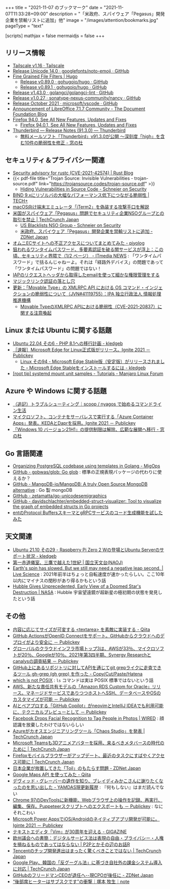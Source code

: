 +++
title = "2021-11-07 のブックマーク"
date =  "2021-11-07T11:33:28+09:00"
description = "「米政府、スパイウェア「Pegasus」開発企業を禁輸リストに追加」他"
image = "/images/attention/bookmarks.jpg"
pageType = "text"

[scripts]
  mathjax = false
  mermaidjs = false
+++

## リリース情報

- [Tailscale v1.16 · Tailscale](https://tailscale.com/blog/tailscale-v1.16/)
- [Release Unicode 14.0 · googlefonts/noto-emoji · GitHub](https://github.com/googlefonts/noto-emoji/releases/tag/v2.034)
- [Fine Grained File Filters | Hugo](https://gohugo.io/news/0.89.0-relnotes/)
  - [Release v0.89.0 · gohugoio/hugo · GitHub](https://github.com/gohugoio/hugo/releases/tag/v0.89.0)
  - [Release v0.89.1 · gohugoio/hugo · GitHub](https://github.com/gohugoio/hugo/releases/tag/v0.89.1)
- [Release v1.43.0 · golangci/golangci-lint · GitHub](https://github.com/golangci/golangci-lint/releases/tag/v1.43.0)
- [Release v1.0.27 · sonatype-nexus-community/nancy · GitHub](https://github.com/sonatype-nexus-community/nancy/releases/tag/v1.0.27)
- [Release October 2021 · microsoft/vscode · GitHub](https://github.com/microsoft/vscode/releases/tag/1.62.0)
- [Announcement of LibreOffice 7.1.7 Community - The Document Foundation Blog](https://blog.documentfoundation.org/blog/2021/11/04/libreoffice-7-1-7-community/)
- [Firefox  94.0, See All New Features, Updates and Fixes](https://www.mozilla.org/en-US/firefox/94.0/releasenotes/)
  - [Firefox  94.0.1, See All New Features, Updates and Fixes](https://www.mozilla.org/en-US/firefox/94.0.1/releasenotes/)
- [Thunderbird — Release Notes (91.3.0) — Thunderbird](https://www.thunderbird.net/en-US/thunderbird/91.3.0/releasenotes/)
  - [無料メールソフト「Thunderbird」v91.3.0が公開 ～深刻度「high」を含む10件の脆弱性を修正 - 窓の杜](https://forest.watch.impress.co.jp/docs/news/1363830.html)

## セキュリティ＆プライバシー関連

- [Security advisory for rustc (CVE-2021-42574) | Rust Blog](https://blog.rust-lang.org/2021/11/01/cve-2021-42574.html)
- {{< pdf-file title="Trojan Source: Invisible Vulnerabilities - trojan-source.pdf" link="https://trojansource.codes/trojan-source.pdf" >}}
  - [Hiding Vulnerabilities in Source Code - Schneier on Security](https://www.schneier.com/blog/archives/2021/11/hiding-vulnerabilities-in-source-code.html)
- [BIND 9.xにリゾルバの大幅なパフォーマンス低下につながる脆弱性 | TECH+](https://news.mynavi.jp/article/20211102-2174911/)
- [macOS向け端末エミュレータ「iTerm2」を偽装する攻撃手口を解説](https://blog.trendmicro.co.jp/archives/29107)
- [米国がスパイウェア「Pegasus」問題でセキュリティ企業NSOグループとの取引を禁止  |  TechCrunch Japan](https://techcrunch.com/2021/11/03/us-bans-trade-with-security-firm-nso-group-over-pegasus-spyware/)
  - [US Blacklists NSO Group - Schneier on Security](https://www.schneier.com/blog/archives/2021/11/us-blacklists-nso-group.html)
  - [米政府、スパイウェア「Pegasus」開発企業を禁輸リストに追加 - ZDNet Japan](https://japan.zdnet.com/article/35178953/)
- [オムニECサイトへの不正アクセスについてまとめてみた - piyolog](https://piyolog.hatenadiary.jp/entry/2021/11/03/064435)
- [狙われるワンタイムパスワード、多要素認証を破る闇サービスが浮上：この頃、セキュリティ界隈で（1/2 ページ） - ITmedia NEWS](https://www.itmedia.co.jp/news/articles/2111/05/news052.html) : 「ワンタイムパスワード」で括るんじゃねーよ。それは「経路外デバイス」の問題であって「ワンタイムパスワード」の問題ではない！
- [IAPのリクエストヘッダから取得したemailを使って細かな権限管理をする](https://zenn.dev/catnose99/articles/5831a2294818a1)
- [マジックリンク認証の落とし穴](https://zenn.dev/chorkaichan/articles/78b89eab08f55d)
- [更新：「Movable Type」の XMLRPC API における OS コマンド・インジェクションの脆弱性について（JVN#41119755）：IPA 独立行政法人 情報処理推進機構](https://www.ipa.go.jp/security/ciadr/vul/20211020-jvn.html)
  - [Movable TypeのXMLRPC APIにおける脆弱性（CVE-2021-20837）に関する注意喚起](https://www.jpcert.or.jp/at/2021/at210047.html)

## Linux または Ubuntu に関する話題

- [Ubuntu 22.04 その6 - PHP 8.1への移行計画 - kledgeb](https://kledgeb.blogspot.com/2021/10/ubuntu-2204-6-php-81.html)
- [［速報］Microsoft Edge for Linux正式版がリリース。Ignite 2021 － Publickey](https://www.publickey1.jp/blog/21/microsoft_edge_for_linuxignite_2021.html)
  - [Linux その94 - Microsoft Edge Stable版（安定版）がリリースされました・Microsoft Edge Stableをインストールするには - kledgeb](https://kledgeb.blogspot.com/2021/11/linux-94-microsoft-edge-stablemicrosoft.html)
- [[root tip] systemd mount unit samples - Tutorials - Manjaro Linux Forum](https://forum.manjaro.org/t/root-tip-systemd-mount-unit-samples/1191)

## Azure や Windows に関する話題

- [（追記）トラブルシューティング｜scoop / nyagos で始めるコマンドライン生活](https://zenn.dev/zetamatta/books/5ac80a9ddb35fef9a146/viewer/aaaaaa)
- [マイクロソフト、コンテナをサーバレスで実行する「Azure Container Apps」発表。KEDAとDaprを採用。Ignite 2021 － Publickey](https://www.publickey1.jp/blog/21/azure_container_appskedadaprignite_2021.html)
- [「Windows 10 バージョン21H1」の提供制限は解除、広範な展開へ移行 - 窓の杜](https://forest.watch.impress.co.jp/docs/news/1364134.html)

## Go 言語関連

- [Organizing PostgreSQL codebase using templates in Golang - MigOps](https://www.migops.com/blog/2021/10/22/organizing-postgresql-codebase-using-templates-in-golang/)
- [GitHub - gobwas/glob: Go glob](https://github.com/gobwas/glob) : 標準の正規表現パッケージの代わりに使えるか？
- [GitHub - MangoDB-io/MangoDB: A truly Open Source MongoDB alternative](https://github.com/MangoDB-io/MangoDB) : Go 製 mongoDB
- [GitHub - zetamatta/go-unicodesemigraphics](https://github.com/zetamatta/go-unicodesemigraphics)
- [GitHub - davidschlachter/embedded-struct-visualizer: Tool to visualize the graph of embedded structs in Go projects](https://github.com/davidschlachter/embedded-struct-visualizer)
- [entのProtocol BuffersスキーマとgRPCサービスのコード生成機能を試したみた](https://zenn.dev/unm/articles/f73b2ae3a4b4c7)

## 天文関連

- [Ubuntu 21.10 その29 - Raspberry Pi Zero 2 Wの登場とUbuntu Serverのサポート状況 - kledgeb](https://kledgeb.blogspot.com/2021/10/ubuntu-2110-29-raspberry-pi-zero-2.html)
- [第一赤道儀室、三鷹で越えた1世紀 | 国立天文台(NAOJ)](https://www.nao.ac.jp/news/blog/2021/20211029-20cm-telescope-dome.html)
- [Earth's spin has slowed. But we still may need a negative leap second. | Live Science](https://www.livescience.com/earth-spin-negative-leap-second) : 2021年前半はちょっと自転速度が速かったらしい。ここ10年以内にマイナスの閏秒があり得るかもという話
- [Hubble Gives Unprecedented, Early View of a Doomed Star's Destruction | NASA](/feature/goddard/2021/hubble-gives-unprecedented-early-view-of-a-doomed-stars-destruction) : Hubble 宇宙望遠鏡が超新星の極初期の状態を発見したという話

## その他

- [内容に応じてサイズが可変する &lt;textarea&gt; を素敵に実装する - Qiita](https://qiita.com/tsmd/items/fce7bf1f65f03239eef0)
- [GitHub ActionsがOpenID Connectをサポート。GitHubからクラウドへのデプロイがより安全に － Publickey](https://www.publickey1.jp/blog/21/github_actionsopenid_connectgithub.html)
- [グローバルのクラウドインフラ市場トップ3は、AWSが33％、マイクロソフトが20％、Googleが10％。2021年第3四半期、Synergy Researchとcanalysの調査結果 － Publickey](https://www.publickey1.jp/blog/21/3aws3320google1020213synergy_researchcanalys.html)
- [GitHub上にあるリポジトリに対してAPIを通じてgit grepライクに走査できるツール gh-grep (gh grep) を作った - Copy/Cut/Paste/Hatena](https://k1low.hatenablog.com/entry/2021/11/02/083000)
- [which is not POSIX](https://hynek.me/til/which-not-posix/) : `ls` コマンドは実は POSIX 標準ではないという話
- [AWS、新たな責任共有モデルの「Amazon RDS Custom for Oracle」リリース。マネージドサービスでありつつホストへSSH、データベースやOSのカスタマイズが可能 － Publickey](https://www.publickey1.jp/blog/21/awsamazon_rds_custom_for_oraclesshos.html)
- [AIとペアプロする「GitHub Copilot」がneovimとIntelliJ IDEAでも利用可能に、テクニカルプレビューとして － Publickey](https://www.publickey1.jp/blog/21/aigithub_copilotneovimintellij_idea.html)
- [Facebook Drops Facial Recognition to Tag People in Photos | WIRED](https://www.wired.com/story/facebook-drops-facial-recognition-tag-people-photos/) : 顔認識を放棄したわけではないらしい
- [Azureがカオスエンジニアリングツール「Chaos Studio」を発表  |  TechCrunch Japan](https://techcrunch.com/2021/11/02/azure-gets-a-chaos-studio/)
- [Microsoft Teamsも3Dアニメアバターを採用、来るべきメタバースの時代のために  |  TechCrunch Japan](https://techcrunch.com/2021/11/02/microsoft-teams-gets-3d-animated-avatars-because-metaverse/)
- [Firefoxモバイルブラウザーがアップデート、最近のタスクにすばやくアクセス可能に  |  TechCrunch Japan](https://techcrunch.com/2021/11/02/firefoxs-updated-mobile-browser-promises-less-clutter-easier-access-to-recent-tasks/)
- [日本企業が放置してきた「Toil」のもたらす問題 - ZDNet Japan](https://japan.zdnet.com/article/35178498/)
- [Google Maps API を使ってみた - Qiita](https://qiita.com/Haruka-Ogawa/items/997401a2edcd20e61037)
- [デヴィッド・グレーバーの遺作を知り、ブレイディみかこさんに謝りたくなったのを思い出した - YAMDAS現更新履歴](https://yamdas.hatenablog.com/entry/20211104/anarchic-empathy) : 『何もしない』はまだ読んでない
- [Chrome 97のDevToolsに新機能、Webブラウザ上の操作を記録、再実行、編集、保存。Puppeteerスクリプトへのエクスポートも － Publickey](https://www.publickey1.jp/blog/21/chrome_97devtoolswebpuppeteer.html) : なにそれこわい
- [Microsoft Power AppsでiOS/Androidのネイティブアプリ開発が可能に。Iginte 2021 － Publickey](https://www.publickey1.jp/blog/21/microsoft_power_appsiosandroidiginte_2021.html)
- [テキストエディタ「Vim」が30周年を迎える - GIGAZINE](https://gigazine.net/news/20211105-vim-30th-anniversary/)
- [欧州議会への書簡：デジタルサービス法は表現の自由・プライバシー・人権を損ねるものであってはならない | P2Pとかその辺のお話R](https://p2ptk.org/freedom-of-speech/3436)
- [Tencentのチップ開発進出はまったく驚くべきことではない  |  TechCrunch Japan](https://techcrunch.com/2021/11/04/tencent-chips-semiconductor/)
- [Google Play、韓国の「反グーグル法」に基づき自社外の課金システム導入に対応  |  TechCrunch Japan](https://techcrunch.com/2021/11/04/google-play-to-support-alternative-billing-systems-in-south-korea-following-new-law/)
- [GitHubのフリードマンCEOが退任へ--現CPOが後任に - ZDNet Japan](https://japan.zdnet.com/article/35178973/)
- [“後部席ヒーターはサブスクです”の衝撃｜塚本 牧生｜note](https://note.com/tsukamoto/n/n6318b83900cf)

<!-- eof -->

